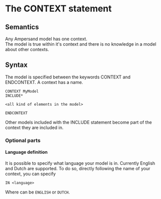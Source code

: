 # The CONTEXT statement

## Semantics

Any Ampersand model has one context.   
The model is true within it's context and there is no knowledge in a model about other contexts.

## Syntax

The model is specified between the keywords CONTEXT and ENDCONTEXT. A context has a name.

```
CONTEXT MyModel
INCLUDE*

<all kind of elements in the model>

ENDCONTEXT
```

Other models included with the INCLUDE statement become part of the context they are included in.

### Optional parts
#### Language definition
It is possible to specify what language your model is in. Currently English and Dutch are supported. To do so, directly following the name of your context, you can specify

```
IN <language>
```
Where <language> can be ```ENGLISH``` or ```DUTCH```. 


